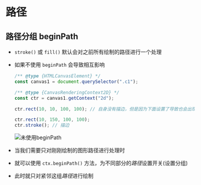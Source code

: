 # 路径

## 路径分组 beginPath

+ `stroke()` 或 `fill()` 默认会对之前所有绘制的路径进行一个处理
+ 如果不使用 `beginPath` 会导致相互影响

  ```js
  /** @type {HTMLCanvasElement} */
  const canvas1 = document.querySelector(".c1");

  /** @type {CanvasRenderingContext2D} */
  const ctr = canvas1.getContext("2d");

  ctr.rect(10, 10, 100, 100); // 自身没有描边，但是因为下面设置了导致也会出现描边

  ctr.rect(10, 150, 100, 100);
  ctr.stroke(); // 描边
  ```

  ![未使用beginPath](images/未使用beginPath.png)

+ 当我们需要只对刚刚绘制的图形路径进行处理时
+ 就可以使用 `ctx.beginPath()` 方法，为不同部分的*路径*设置开关(设置分组)
+ 此时就只对紧邻这组*路径*进行绘制
